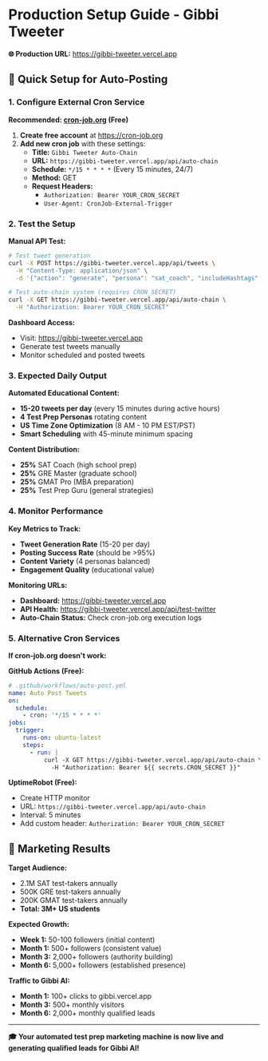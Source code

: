 # Production Setup Guide - Gibbi Tweeter

**🌐 Production URL:** https://gibbi-tweeter.vercel.app

## 🚀 Quick Setup for Auto-Posting

### 1. Configure External Cron Service

**Recommended: [cron-job.org](https://cron-job.org) (Free)**

1. **Create free account** at https://cron-job.org
2. **Add new cron job** with these settings:
   - **Title:** `Gibbi Tweeter Auto-Chain`
   - **URL:** `https://gibbi-tweeter.vercel.app/api/auto-chain`
   - **Schedule:** `*/15 * * * *` (Every 15 minutes, 24/7)
   - **Method:** GET
   - **Request Headers:** 
     - `Authorization: Bearer YOUR_CRON_SECRET`
     - `User-Agent: CronJob-External-Trigger`

### 2. Test the Setup

**Manual API Test:**
```bash
# Test tweet generation
curl -X POST https://gibbi-tweeter.vercel.app/api/tweets \
  -H "Content-Type: application/json" \
  -d '{"action": "generate", "persona": "sat_coach", "includeHashtags": true}'

# Test auto-chain system (requires CRON_SECRET)
curl -X GET https://gibbi-tweeter.vercel.app/api/auto-chain \
  -H "Authorization: Bearer YOUR_CRON_SECRET"
```

**Dashboard Access:**
- Visit: https://gibbi-tweeter.vercel.app
- Generate test tweets manually
- Monitor scheduled and posted tweets

### 3. Expected Daily Output

**Automated Educational Content:**
- **15-20 tweets per day** (every 15 minutes during active hours)
- **4 Test Prep Personas** rotating content
- **US Time Zone Optimization** (8 AM - 10 PM EST/PST)
- **Smart Scheduling** with 45-minute minimum spacing

**Content Distribution:**
- **25%** SAT Coach (high school prep)
- **25%** GRE Master (graduate school)
- **25%** GMAT Pro (MBA preparation)  
- **25%** Test Prep Guru (general strategies)

### 4. Monitor Performance

**Key Metrics to Track:**
- **Tweet Generation Rate** (15-20 per day)
- **Posting Success Rate** (should be >95%)
- **Content Variety** (4 personas balanced)
- **Engagement Quality** (educational value)

**Monitoring URLs:**
- **Dashboard:** https://gibbi-tweeter.vercel.app
- **API Health:** https://gibbi-tweeter.vercel.app/api/test-twitter
- **Auto-Chain Status:** Check cron-job.org execution logs

### 5. Alternative Cron Services

**If cron-job.org doesn't work:**

**GitHub Actions (Free):**
```yaml
# .github/workflows/auto-post.yml
name: Auto Post Tweets
on:
  schedule:
    - cron: '*/15 * * * *'
jobs:
  trigger:
    runs-on: ubuntu-latest
    steps:
      - run: |
          curl -X GET https://gibbi-tweeter.vercel.app/api/auto-chain \
            -H "Authorization: Bearer ${{ secrets.CRON_SECRET }}"
```

**UptimeRobot (Free):**
- Create HTTP monitor
- URL: `https://gibbi-tweeter.vercel.app/api/auto-chain`
- Interval: 5 minutes
- Add custom header: `Authorization: Bearer YOUR_CRON_SECRET`

## 🎯 Marketing Results

**Target Audience:**
- 2.1M SAT test-takers annually
- 500K GRE test-takers annually  
- 200K GMAT test-takers annually
- **Total: 3M+ US students**

**Expected Growth:**
- **Week 1:** 50-100 followers (initial content)
- **Month 1:** 500+ followers (consistent value)
- **Month 3:** 2,000+ followers (authority building)
- **Month 6:** 5,000+ followers (established presence)

**Traffic to Gibbi AI:**
- **Month 1:** 100+ clicks to gibbi.vercel.app
- **Month 3:** 500+ monthly visitors
- **Month 6:** 2,000+ monthly qualified leads

---

**🎓 Your automated test prep marketing machine is now live and generating qualified leads for Gibbi AI!**